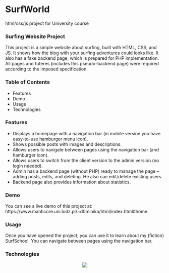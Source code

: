 # SurfWorld
html/css/js project for University course

<h3>Surfing Website Project</h3>
This project is a simple website about surfing, built with HTML, CSS, and JS. It shows how the blog with your surfing adventures could looks like.
It also has a fake backend page, which is prepared for PHP implementation.
All pages and futeres (includes this pseudo-backend page) were required according to the imposed specification.

<h3>Table of Contents</h3>
<ul>
<li>Features</li>
<li>Demo</li>
<li>Usage</li>
<li>Technologies</li>
</ul>

<h3>Features</h3>
<ul>
<li>Displays a homepage with a navigation bar (in mobile version you have easy-to-use hamburger menu icon).</li>
<li>Shows possible posts with images and descriptions.</li>
<li>Allows users to navigate between pages using the navigation bar (and hamburger icon).</li>
<li>Allows users to switch from the client version to the admin version (no login needed).</li>
<li>Admin has a backend page (without PHP) ready to manage the page – adding posts, edits, and deleting. He also can edit/delete existing users. </li>
<li>Backend page also provides information about statistics. </li>
</ul>

<h3>Demo</h3>
You can see a live demo of this project at:  https://www.manticore.uni.lodz.pl/~d0minika/html/index.html#home

<h3>Usage</h3>
Once you have opened the project, you can use it to learn about my (fiction) SurfSchool. You can navigate between pages using the navigation bar.

<h3>Technologies</h3>
<p align="center">
  <a href="https://skillicons.dev">
    <img src="https://skillicons.dev/icons?i=html,css,js" />
  </a>
</p>
